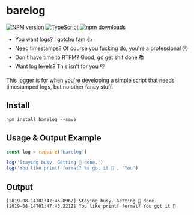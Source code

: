 # barelog

[![NPM version](https://img.shields.io/npm/v/barelog.svg?style=flat)](https://www.npmjs.com/package/barelog)
[![TypeScript](https://img.shields.io/badge/%3C%2F%3E-TypeScript-blue.svg)](http://www.typescriptlang.org/)
[![npm downloads](https://img.shields.io/npm/dm/barelog.svg?style=flat)](https://www.npmjs.com/package/barelog)

* You want logs? I gotchu fam 👍
* Need timestamps? Of course you fucking do, you're a professional 🕐
* Don't have time to RTFM? Good, go get shit done 📚
* Want log levels? This isn't for you 👎

This logger is for when you're developing a simple script that needs
timestamped logs, but no other fancy stuff.

## Install

```
npm install barelog --save
```

## Usage & Output Example

```js
const log = require('barelog')

log('Staying busy. Getting 💩 done.')
log('You like printf format? %s got it 🎉', 'You')
```

## Output

```
[2019-08-14T01:47:45.896Z] Staying busy. Getting 💩 done.
[2019-08-14T01:47:43.221Z] You like printf format? You got it 🎉
```